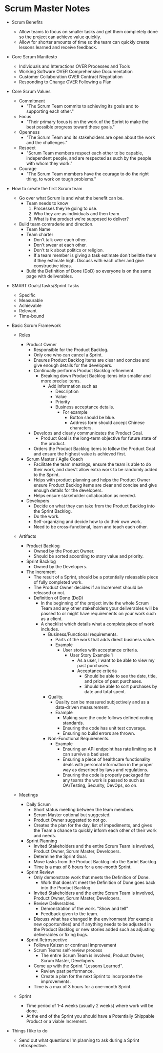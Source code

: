 # Scrum Master Notes

  - Scrum Benefits
    - Allow teams to focus on smaller tasks and get them completely done so the project can achieve value quickly.
	- Allow for shorter amounts of time so the team can quickly create lessons learned and receive feedback.
	
  - Core Scrum Manifesto
    - Individuals and Interactions OVER Processes and Tools
	- Working Software OVER Comprehensive Documentation
	- Customer Collaboration OVER Contract Negotiation
	- Responding to Change OVER Following a Plan

  - Core Scrum Values
    - Commitment
	  - "The Scrum Team commits to achieving its goals and to supporting each other."
	- Focus
	  - "Their primary focus is on
the work of the Sprint to make the best possible progress toward these goals."
	- Openness
	  - "The Scrum Team and its
stakeholders are open about the work and the challenges."
	- Respect
	  - "Scrum Team members respect each other to
be capable, independent people, and are respected as such by the people with whom they work."
	- Courage
	  - "The Scrum Team members have the courage to do the right thing, to work on tough problems."

  - How to create the first Scrum team
    - Go over what Scrum is and what the benefit can be.
	  - Team needs to know
		1. Processes they're going to use.
		2. Who they are as individuals and then team.
		3. What is the product we're supposed to deliver?
    - Build team comraderie and direction.
	  - Team Name
	  - Team charter
	    - Don't talk over each other.
		- Don't swear at each other.
		- Don't talk about politics or religion.
		- If a team member is giving a task estimate don't belittle them if they estimate high.  Discuss with each other and give constructive ideas.
      - Build the Definition of Done (DoD) so everyone is on the same page with deliverables.
		
  - SMART Goals/Tasks/Sprint Tasks
    - Specific
	- Measurable
	- Achievable
	- Relevant
	- Time-bound
	
  - Basic Scrum Framework
    - Roles
	  - Product Owner
	    - Responsible for the Product Backlog.
		- Only one who can cancel a Sprint.
		- Ensures Product Backlog items are clear and concise and give enough details for the developers.
		- Continually performs Product Backlog refinement.
		  - Breaking down Product Backlog items into smaller and more precise items.
		    - Add information such as
			  - Description
			  - Value
			  - Priority
			  - Business acceptance details.
			    - For example
				  - Button should be blue.
				  - Address form should accept Chinese characters.
		- Develops and clearly communicates the Product Goal.
		  - Product Goal is the long-term objective for future state of the product.
		- Orders the Product Backlog items to follow the Product Goal and ensure the highest value is achieved first.
	  - Scrum Master / Agile Coach
	    - Facilitate the team meatings, ensure the team is able to do their work, and does't allow extra work to be randomly added to the Sprint.
		- Helps with product planning and helps the Product Owner ensure Product Backlog items are clear and concise and give enough details for the developers.
		- Helps ensure stakeholder collaboration as needed.
	  - Developers
		- Decide on what they can take from the Product Backlog into the Sprint Backlog.
	    - Do the work.
		- Self-organizing and decide how to do their own work.
		- Need to be cross-functional, learn and teach each other.
	
	- Artifacts
	  - Product Backlog
	    - Owned by the Product Owner.
		- Should be sorted acoording to story value and priority.
	  - Sprint Backlog
	    - Owned by the Developers.
	  - The Increment
	    - The result of a Sprint, should be a potentially releasable piece of fully completed work.
		- The Product Owner decides if an Increment should be released or not.
		- Definition of Done (DoD)
		  - In the beginning of the project invite the whole Scrum Team and any other stakeholders your deliverables will be passed to or might have requirements on your work such as a client.
		  - A checklist which details what a complete piece of work includes.
		    - Business/Functional requirements.
			  - Parts of the work that adds direct business value.
			  - Example
			    - User stories with acceptance criteria.
				  - User Story Example 1
				    - As a user, I want to be able to view my past purchases.
					- Acceptance criteria
					  - Should be able to see the date, title, and price of past purchases.
					  - Should be able to sort purchases by date and total spent.
			- Quality.
			  - Quality can be measured subjectively and as a data-driven measurement.
			  - Example
			    - Making sure the code follows defined coding standards.
				- Ensuring the code has unit test coverage.
				- Ensuring no build errors are thrown.
			- Non-Functional Requirements.
			  - Example
			    - Ensuring an API endpoint has rate limiting so it can survive a bad user.
				- Ensuring a piece of healthcare functionality deals with personal information in the proper way as described by laws and regulations.
				- Ensuring the code is properly packaged for any teams the work is passed to such as QA/Testing, Security, DevOps, so on.
		
	- Meetings
	  - Daily Scrum
	    - Short status meeting between the team members.
		- Scrum Master optional but suggested.
		- Product Owner suggested to not go.
		- Creates the plan for the day, list of impediments, and gives the Team a chance to quickly inform each other of their work and needs.
	  - Sprint Planning
	    - Invited Stakeholders and the entire Scrum Team is involved, Product Owner, Scrum Master, Developers.
	    - Determine the Sprint Goal.
	    - Move tasks from the Product Backlog into the Sprint Backlog.
		- Time is a max of 8 hours for a one-month Sprint.
	  - Sprint Review
	    - Only demonstrate work that meets the Definition of Done.
		  - Work that doesn't meet the Definition of Done goes back into the Product Backlog.
	    - Invited Stakeholders and the entire Scrum Team is involved, Product Owner, Scrum Master, Developers.
	    - Review Deliverables.
          - Demonstration of the work.  "Show and tell"
          - Feedback given to the team.
		- Discuss what has changed in the environment (for example new opportunities) and if anything needs to be adjusted in the Product Backlog or new stories added such as adjusting deliverables or fixing bugs.
	  - Sprint Retrospective
	    - Follows Kaizen or continual improvement
	    - Scrum Teams self-review process
          - The entire Scrum Team is involved, Product Owner, Scrum Master, Developers.
		- Come up with the Sprint "Lessons Learned".
		  - Review past performance.
		  - Create a plan for the next Sprint to incorporate the improvements.
		- Time is a max of 3 hours for a one-month Sprint.
	- Sprint
      - Time period of 1-4 weeks (usually 2 weeks) where work will be done.
	  - At the end of the Sprint you should have a Potentially Shippable Product or a viable Increment.

  - Things I like to do
    - Send out what questions I'm planning to ask during a Sprint retrospective.